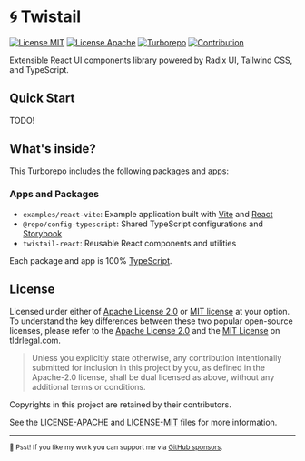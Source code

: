 # 🌀 Twistail

[![License MIT](https://img.shields.io/badge/License-MIT-blue.svg)](./LICENSE-MIT)
[![License Apache](https://img.shields.io/badge/License-Apache_2.0-blue.svg)](./LICENSE-APACHE)
[![Turborepo](https://img.shields.io/badge/Built%20With-Turborepo-blueviolet)][turborepo]
[![Contribution](https://img.shields.io/badge/Contributions-welcome-gray.svg)][contribution]

Extensible React UI components library powered by Radix UI, Tailwind CSS, and TypeScript.

## Quick Start

TODO!

## What's inside?

This Turborepo includes the following packages and apps:

### Apps and Packages

- `examples/react-vite`: Example application built with [Vite][vite] and [React][reactjs]
- `@repo/config-typescript`: Shared TypeScript configurations and [Storybook][storybook]
- `twistail-react`: Reusable React components and utilities

Each package and app is 100% [TypeScript][typescript].

## License

Licensed under either of [Apache License 2.0][license-apache] or [MIT license][license-mit] at your option.
To understand the key differences between these two popular open-source licenses, please refer to the 
[Apache License 2.0][tldr-apache] and the [MIT License][tldr-mit] on tldrlegal.com.

> Unless you explicitly state otherwise, any contribution intentionally submitted for inclusion in this project by you,
> as defined in the Apache-2.0 license, shall be dual licensed as above, without any additional terms or conditions.

Copyrights in this project are retained by their contributors.

See the [LICENSE-APACHE](./LICENSE-APACHE) and [LICENSE-MIT](./LICENSE-MIT) files for more information.

---

<sub>🤫 Psst! If you like my work you can support me via [GitHub sponsors](https://github.com/sponsors/riipandi).</sub>

<!-- link reference definition -->
[biome]: https://biomejs.dev
[contribution]: https://github.com/riipandi/twistail/pulse
[license-apache]: https://choosealicense.com/licenses/apache-2.0/
[license-mit]: https://choosealicense.com/licenses/mit/
[reactjs]: https://react.dev
[storybook]: https://storybook.js.org
[tailwind]: https://tailwindcss.com
[turborepo]: https://turbo.build/repo/docs
[typescript]: https://www.typescriptlang.org/
[vite]: https://vite.dev
[tldr-mit]: https://www.tldrlegal.com/license/mit-license
[tldr-apache]: https://www.tldrlegal.com/license/apache-license-2-0-apache-2-0
